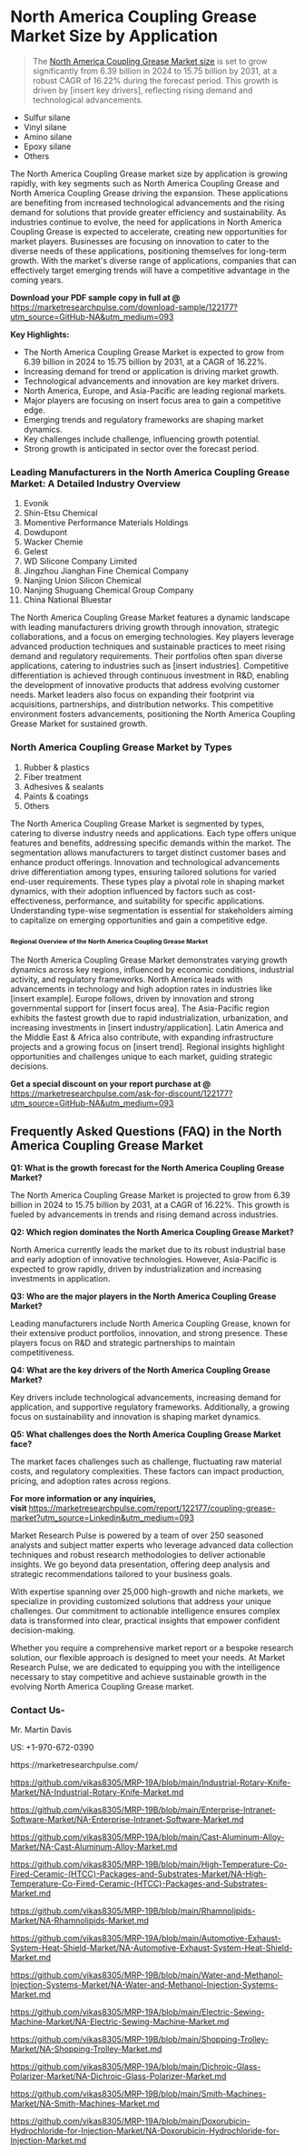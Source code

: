 <h1>North America Coupling Grease Market&nbsp;Size by Application</h1><blockquote><p>The <a href="https://marketresearchpulse.com/download-sample/122177?utm_source=GitHub-NA&amp;utm_medium=093">North America Coupling Grease Market size</a> is set to grow significantly from 6.39 billion in 2024 to 15.75 billion by 2031, at a robust CAGR of 16.22% during the forecast period. This growth is driven by [insert key drivers], reflecting rising demand and technological advancements.</p></blockquote><ul><li>Sulfur silane<li> Vinyl silane<li> Amino silane<li> Epoxy silane<li> Others</li></ul><p>The North America Coupling Grease market size by application is growing rapidly, with key segments such as North America Coupling Grease and North America Coupling Grease driving the expansion. These applications are benefiting from increased technological advancements and the rising demand for solutions that provide greater efficiency and sustainability. As industries continue to evolve, the need for applications in North America Coupling Grease is expected to accelerate, creating new opportunities for market players. Businesses are focusing on innovation to cater to the diverse needs of these applications, positioning themselves for long-term growth. With the market's diverse range of applications, companies that can effectively target emerging trends will have a competitive advantage in the coming years.</p><p><strong>Download your PDF sample copy in full at @ </strong><a href="https://marketresearchpulse.com/download-sample/122177?utm_source=GitHub-NA&amp;utm_medium=093">https://marketresearchpulse.com/download-sample/122177?utm_source=GitHub-NA&amp;utm_medium=093</a></p><p><strong>Key Highlights: </strong></p><ul><li>The North America Coupling Grease Market is expected to grow from 6.39 billion in 2024 to 15.75 billion by 2031, at a CAGR of 16.22%.</li><li>Increasing demand for trend or application is driving market growth.</li><li>Technological advancements and innovation are key market drivers.</li><li>North America, Europe, and Asia-Pacific are leading regional markets.</li><li>Major players are focusing on insert focus area to gain a competitive edge.</li><li>Emerging trends and regulatory frameworks are shaping market dynamics.</li><li>Key challenges include challenge, influencing growth potential.</li><li>Strong growth is anticipated in sector over the forecast period.</li></ul><h3>Leading Manufacturers in the North America Coupling Grease Market: A Detailed Industry Overview</h3><ol><li>Evonik</li><li>Shin-Etsu Chemical</li><li>Momentive Performance Materials Holdings</li><li>Dowdupont</li><li>Wacker Chemie</li><li>Gelest</li><li>WD Silicone Company Limited</li><li>Jingzhou Jianghan Fine Chemical Company</li><li>Nanjing Union Silicon Chemical</li><li>Nanjing Shuguang Chemical Group Company</li><li>China National Bluestar</li></ol><div class="flex max-w-full flex-col flex-grow"><div class="min-h-8 text-message flex w-full flex-col items-end gap-2 whitespace-normal break-words [.text-message+&amp;]:mt-5" dir="auto" data-message-author-role="assistant" data-message-id="fd8432e4-4910-450d-b182-61b7bfb0a01f" data-message-model-slug="gpt-4o"><div class="flex w-full flex-col gap-1 empty:hidden first:pt-[3px]"><div class="markdown prose w-full break-words dark:prose-invert light"><p>The North America Coupling Grease Market features a dynamic landscape with leading manufacturers driving growth through innovation, strategic collaborations, and a focus on emerging technologies. Key players leverage advanced production techniques and sustainable practices to meet rising demand and regulatory requirements. Their portfolios often span diverse applications, catering to industries such as [insert industries]. Competitive differentiation is achieved through continuous investment in R&amp;D, enabling the development of innovative products that address evolving customer needs. Market leaders also focus on expanding their footprint via acquisitions, partnerships, and distribution networks. This competitive environment fosters advancements, positioning the North America Coupling Grease Market for sustained growth.</p></div></div></div></div><h3>North America Coupling Grease Market by Types</h3><ol><li>Rubber & plastics<li> Fiber treatment<li> Adhesives & sealants<li> Paints & coatings<li> Others</li></ol><div class="flex max-w-full flex-col flex-grow"><div class="min-h-8 text-message flex w-full flex-col items-end gap-2 whitespace-normal break-words [.text-message+&amp;]:mt-5" dir="auto" data-message-author-role="assistant" data-message-id="084470be-0bb7-4664-bddf-5156b4f41249" data-message-model-slug="gpt-4o-mini"><div class="flex w-full flex-col gap-1 empty:hidden first:pt-[3px]"><div class="markdown prose w-full break-words dark:prose-invert light"><p>The North America Coupling Grease Market is segmented by types, catering to diverse industry needs and applications. Each type offers unique features and benefits, addressing specific demands within the market. The segmentation allows manufacturers to target distinct customer bases and enhance product offerings. Innovation and technological advancements drive differentiation among types, ensuring tailored solutions for varied end-user requirements. These types play a pivotal role in shaping market dynamics, with their adoption influenced by factors such as cost-effectiveness, performance, and suitability for specific applications. Understanding type-wise segmentation is essential for stakeholders aiming to capitalize on emerging opportunities and gain a competitive edge.</p></div></div></div></div><h3><span style="font-size: 11px;">Regional Overview of the North America Coupling Grease Market</span></h3><div class="flex max-w-full flex-col flex-grow"><div class="min-h-8 text-message flex w-full flex-col items-end gap-2 whitespace-normal break-words [.text-message+&amp;]:mt-5" dir="auto" data-message-author-role="assistant" data-message-id="e9038762-ce64-4e30-91c9-9bd413514231" data-message-model-slug="gpt-4o-mini"><div class="flex w-full flex-col gap-1 empty:hidden first:pt-[3px]"><div class="markdown prose w-full break-words dark:prose-invert light"><p>The North America Coupling Grease Market demonstrates varying growth dynamics across key regions, influenced by economic conditions, industrial activity, and regulatory frameworks. North America leads with advancements in technology and high adoption rates in industries like [insert example]. Europe follows, driven by innovation and strong governmental support for [insert focus area]. The Asia-Pacific region exhibits the fastest growth due to rapid industrialization, urbanization, and increasing investments in [insert industry/application]. Latin America and the Middle East &amp; Africa also contribute, with expanding infrastructure projects and a growing focus on [insert trend]. Regional insights highlight opportunities and challenges unique to each market, guiding strategic decisions.</p></div></div></div></div><p><strong>Get a special discount on your report purchase at @ </strong><a href="https://marketresearchpulse.com/ask-for-discount/122177?utm_source=GitHub-NA&amp;utm_medium=093">https://marketresearchpulse.com/ask-for-discount/122177?utm_source=GitHub-NA&amp;utm_medium=093</a></p><h2>Frequently Asked Questions (FAQ) in the North America Coupling Grease Market</h2><p><strong>Q1: What is the growth forecast for the North America Coupling Grease Market?</strong></p><p>The North America Coupling Grease Market is projected to grow from 6.39 billion in 2024 to 15.75 billion by 2031, at a CAGR of 16.22%. This growth is fueled by advancements in trends and rising demand across industries.</p><p><strong>Q2: Which region dominates the North America Coupling Grease Market?</strong></p><p>North America currently leads the market due to its robust industrial base and early adoption of innovative technologies. However, Asia-Pacific is expected to grow rapidly, driven by industrialization and increasing investments in application.</p><p><strong>Q3: Who are the major players in the North America Coupling Grease Market?</strong></p><p>Leading manufacturers include North America Coupling Grease, known for their extensive product portfolios, innovation, and strong presence. These players focus on R&amp;D and strategic partnerships to maintain competitiveness.</p><p><strong>Q4: What are the key drivers of the North America Coupling Grease Market?</strong></p><p>Key drivers include technological advancements, increasing demand for application, and supportive regulatory frameworks. Additionally, a growing focus on sustainability and innovation is shaping market dynamics.</p><p><strong>Q5: What challenges does the North America Coupling Grease Market face?</strong></p><p>The market faces challenges such as challenge, fluctuating raw material costs, and regulatory complexities. These factors can impact production, pricing, and adoption rates across regions.</p><p><strong>For more information or any inquiries, visit&nbsp;</strong><a href="https://marketresearchpulse.com/report/122177/coupling-grease-market?utm_source=Linkedin&utm_medium=093">https://marketresearchpulse.com/report/122177/coupling-grease-market?utm_source=Linkedin&utm_medium=093</a></p><p>Market Research Pulse is powered by a team of over 250 seasoned analysts and subject matter experts who leverage advanced data collection techniques and robust research methodologies to deliver actionable insights. We go beyond data presentation, offering deep analysis and strategic recommendations tailored to your business goals.</p><p>With expertise spanning over 25,000 high-growth and niche markets, we specialize in providing customized solutions that address your unique challenges. Our commitment to actionable intelligence ensures complex data is transformed into clear, practical insights that empower confident decision-making.</p><p>Whether you require a comprehensive market report or a bespoke research solution, our flexible approach is designed to meet your needs. At Market Research Pulse, we are dedicated to equipping you with the intelligence necessary to stay competitive and achieve sustainable growth in the evolving North America Coupling Grease market.</p><h3><strong>Contact Us-</strong></h3><p>Mr. Martin Davis</p><p>US: +1-970-672-0390</p><p>https://marketresearchpulse.com/</p><p><a href="https://github.com/vikas8305/MRP-19A/blob/main/Industrial-Rotary-Knife-Market/NA-Industrial-Rotary-Knife-Market.md">https://github.com/vikas8305/MRP-19A/blob/main/Industrial-Rotary-Knife-Market/NA-Industrial-Rotary-Knife-Market.md</a></p><p><a href="https://github.com/vikas8305/MRP-19B/blob/main/Enterprise-Intranet-Software-Market/NA-Enterprise-Intranet-Software-Market.md">https://github.com/vikas8305/MRP-19B/blob/main/Enterprise-Intranet-Software-Market/NA-Enterprise-Intranet-Software-Market.md</a></p><p><a href="https://github.com/vikas8305/MRP-19A/blob/main/Cast-Aluminum-Alloy-Market/NA-Cast-Aluminum-Alloy-Market.md">https://github.com/vikas8305/MRP-19A/blob/main/Cast-Aluminum-Alloy-Market/NA-Cast-Aluminum-Alloy-Market.md</a></p><p><a href="https://github.com/vikas8305/MRP-19B/blob/main/High-Temperature-Co-Fired-Ceramic-(HTCC)-Packages-and-Substrates-Market/NA-High-Temperature-Co-Fired-Ceramic-(HTCC)-Packages-and-Substrates-Market.md">https://github.com/vikas8305/MRP-19B/blob/main/High-Temperature-Co-Fired-Ceramic-(HTCC)-Packages-and-Substrates-Market/NA-High-Temperature-Co-Fired-Ceramic-(HTCC)-Packages-and-Substrates-Market.md</a></p><p><a href="https://github.com/vikas8305/MRP-19B/blob/main/Rhamnolipids-Market/NA-Rhamnolipids-Market.md">https://github.com/vikas8305/MRP-19B/blob/main/Rhamnolipids-Market/NA-Rhamnolipids-Market.md</a></p><p><a href="https://github.com/vikas8305/MRP-19A/blob/main/Automotive-Exhaust-System-Heat-Shield-Market/NA-Automotive-Exhaust-System-Heat-Shield-Market.md">https://github.com/vikas8305/MRP-19A/blob/main/Automotive-Exhaust-System-Heat-Shield-Market/NA-Automotive-Exhaust-System-Heat-Shield-Market.md</a></p><p><a href="https://github.com/vikas8305/MRP-19B/blob/main/Water-and-Methanol-Injection-Systems-Market/NA-Water-and-Methanol-Injection-Systems-Market.md">https://github.com/vikas8305/MRP-19B/blob/main/Water-and-Methanol-Injection-Systems-Market/NA-Water-and-Methanol-Injection-Systems-Market.md</a></p><p><a href="https://github.com/vikas8305/MRP-19A/blob/main/Electric-Sewing-Machine-Market/NA-Electric-Sewing-Machine-Market.md">https://github.com/vikas8305/MRP-19A/blob/main/Electric-Sewing-Machine-Market/NA-Electric-Sewing-Machine-Market.md</a></p><p><a href="https://github.com/vikas8305/MRP-19B/blob/main/Shopping-Trolley-Market/NA-Shopping-Trolley-Market.md">https://github.com/vikas8305/MRP-19B/blob/main/Shopping-Trolley-Market/NA-Shopping-Trolley-Market.md</a></p><p><a href="https://github.com/vikas8305/MRP-19A/blob/main/Dichroic-Glass-Polarizer-Market/NA-Dichroic-Glass-Polarizer-Market.md">https://github.com/vikas8305/MRP-19A/blob/main/Dichroic-Glass-Polarizer-Market/NA-Dichroic-Glass-Polarizer-Market.md</a></p><p><a href="https://github.com/vikas8305/MRP-19B/blob/main/Smith-Machines-Market/NA-Smith-Machines-Market.md">https://github.com/vikas8305/MRP-19B/blob/main/Smith-Machines-Market/NA-Smith-Machines-Market.md</a></p><p><a href="https://github.com/vikas8305/MRP-19A/blob/main/Doxorubicin-Hydrochloride-for-Injection-Market/NA-Doxorubicin-Hydrochloride-for-Injection-Market.md">https://github.com/vikas8305/MRP-19A/blob/main/Doxorubicin-Hydrochloride-for-Injection-Market/NA-Doxorubicin-Hydrochloride-for-Injection-Market.md</a></p>
